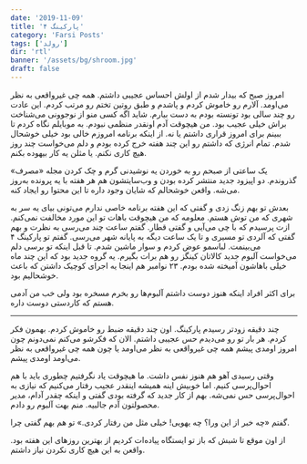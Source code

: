 ```yaml
---
date: '2019-11-09'
title: 'پارکینگ ۴'
category: 'Farsi Posts'
tags: ['رولد']
dir: 'rtl'
banner: '/assets/bg/shroom.jpg'
draft: false
---
```


امروز صبح که بیدار شدم از اولش احساس عجیبی داشتم. همه چی غیرواقعی به نظر می‌اومد. آلارم رو خاموش کردم و پاشدم و طبق روتین تختم رو مرتب کردم. این عادت رو چند سالی بود تونسته بودم به دست بیارم. شاید اگه کسی منو از نوجوونی می‌شناخت براش خیلی عجیب بود. من هیچوقت آدم اونقدر منظمی نبودم. به موبایلم نگاه کردم تا ببینم برای امروز قراری داشتم یا نه. از اینکه برنامه امروزم خالی بود خیلی خوشحال شدم. تمام انرژی که داشتم رو این چند هفته خرج کرده بودم و دلم می‌خواست چند روز هیچ کاری نکنم. یا مثلن یه کار بیهوده بکنم.

یک ساعتی از صبحم رو به خوردن یه نوشیدنی گرم و چک کردن مجله «مصرف» گذروندم. دو اپیزود جدید منتشر کرده بودن و وب‌سایتشون هم هر هفته با یه پرونده به‌روز می‌شه. واقعن خوشحالم که شایان وجود داره تا این محتوا رو ایجاد کنه.

بعدش تو بهم زنگ زدی و گفتی که این هفته برنامه خاصی ندارم می‌تونی بیای یه سر به شهری که من توش هستم. معلومه که من هیچوقت باهات تو این مورد مخالفت نمی‌کنم. ازت پرسیدم که با چی می‌آیی و گفتی قطار. گفتم ساعت چند می‌رسی به نظرت و بهم گفتی که آلردی تو مسیری و تا یک ساعت دیگه به پایانه شهر می‌رسی. گفتم تو پارکینگ ۴ می‌بینمت. لباسمو عوض کردم و سوار ماشین شدم. تا قبل اینکه تو برسی دلم می‌خواست آلبوم جدید کالاتان کینگز رو هم برات بگیرم. یه گروه جدید بود که این چند ماه خیلی باهاشون آمیخته شده بودم. ۲۳ نوامبر هم اینجا یه اجرای کوچیک داشتن که باعث خوشحالیم بود.

برای اکثر افراد اینکه هنوز دوست داشتم آلبوم‌ها رو بخرم مسخره بود ولی خب من آدمی هستم که کاردستی دوست داره.

---

چند دقیقه زودتر رسیدم پارکینگ. اون چند دقیقه ضبط رو خاموش کردم. بهمون فکر کردم. هر بار تو رو می‌دیدم حس عجیبی داشتم. الان که فکرشو می‌کنم نمی‌دونم چون امروز اومدی پیشم همه چی غیرواقعی به نظر می‌اومد یا چون همه چی غیرواقعی به نظر می‌اومد اومدی پیشم.

وقتی رسیدی آهو هم هنوز نفس داشت. ما هیچوقت یاد نگرفتیم چطوری باید با هم احوال‌پرسی کنیم. اما خوبیش اینه همیشه اینقدر عجیب رفتار می‌کنیم که نیازی به احوال‌پرسی حس نمی‌شه. بهم از کار جدید که گرفته بودی گفتی و اینکه چقدر آدام، مدیر محصولتون آدم جالبیه. منم بهت آلبوم رو دادم.

گفتم «چه خبر از این ورا؟ چه یهویی! خیلی مثل من رفتار کردی.» تو هم بهم گفتی چرا.

از اون موقع تا شبش که باز تو ایستگاه پیاده‌ات کردیم از بهترین روزهای این هفته بود. واقعن به این هیچ کاری نکردن نیاز داشتم.
